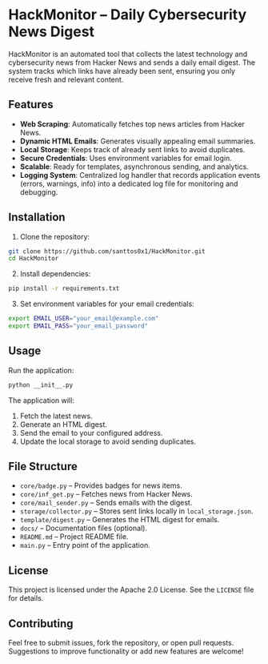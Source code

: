 # HackMonitor – Daily Cybersecurity News Digest

HackMonitor is an automated tool that collects the latest technology and cybersecurity news from Hacker News and sends a daily email digest. The system tracks which links have already been sent, ensuring you only receive fresh and relevant content.

## Features

- **Web Scraping**: Automatically fetches top news articles from Hacker News.
- **Dynamic HTML Emails**: Generates visually appealing email summaries.
- **Local Storage**: Keeps track of already sent links to avoid duplicates.
- **Secure Credentials**: Uses environment variables for email login.
- **Scalable**: Ready for templates, asynchronous sending, and analytics.
- **Logging System**: Centralized log handler that records application events (errors, warnings, info) into a dedicated log file for monitoring and debugging.

## Installation

1. Clone the repository:

```bash
git clone https://github.com/santtos0x1/HackMonitor.git
cd HackMonitor
```

2. Install dependencies:

```bash
pip install -r requirements.txt
```

3. Set environment variables for your email credentials:

```bash
export EMAIL_USER="your_email@example.com"
export EMAIL_PASS="your_email_password"
```

## Usage

Run the application:

```bash
python __init__.py
```

The application will:

1. Fetch the latest news.
2. Generate an HTML digest.
3. Send the email to your configured address.
4. Update the local storage to avoid sending duplicates.
   
## File Structure

* `core/badge.py` – Provides badges for news items.
* `core/inf_get.py` – Fetches news from Hacker News.
* `core/mail_sender.py` – Sends emails with the digest.
* `storage/collector.py` – Stores sent links locally in `local_storage.json`.
* `template/digest.py` – Generates the HTML digest for emails.
* `docs/` – Documentation files (optional).
* `README.md` – Project README file.
* `main.py` – Entry point of the application.


## License

This project is licensed under the Apache 2.0 License. See the `LICENSE` file for details.

## Contributing

Feel free to submit issues, fork the repository, or open pull requests. Suggestions to improve functionality or add new features are welcome!
